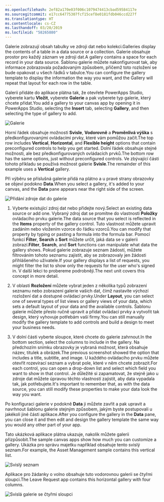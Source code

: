 ```yaml
---
ms.openlocfilehash: 2ef82a170e03f006c1079474413cbad59584117e
ms.sourcegitcommit: e17cc64775307fcf15cef8e0181fdb046ccd227f
ms.translationtype: HT
ms.contentlocale: cs-CZ
ms.lasthandoff: 03/20/2019
ms.locfileid: "58265880"
---
```

<span data-ttu-id="50fc1-101">Galerie zobrazují obsah tabulky ve zdroji dat nebo kolekci.</span><span class="sxs-lookup"><span data-stu-id="50fc1-101">Galleries display the contents of a table in a data source or a collection.</span></span> <span data-ttu-id="50fc1-102">Galerie obsahuje prostor pro každý záznam ve zdroji dat.</span><span class="sxs-lookup"><span data-stu-id="50fc1-102">A gallery contains a space for each record in your data source.</span></span> <span data-ttu-id="50fc1-103">Šablonu galerie můžete nakonfigurovat tak, aby informace zobrazovala požadovaným způsobem, přičemž toto rozložení se bude opakovat u všech řádků v tabulce.</span><span class="sxs-lookup"><span data-stu-id="50fc1-103">You can configure the gallery template to display the information the way you want, and the Gallery will repeat that layout for each row in the table.</span></span>

<span data-ttu-id="50fc1-104">Galerii přidáte do aplikace plátna tak, že otevřete PowerApps Studio, vyberete kartu **Vložit**, vyberete **Galerie** a pak vyberete typ galerie, který chcete přidat.</span><span class="sxs-lookup"><span data-stu-id="50fc1-104">You add a gallery to your canvas app by opening it in PowerApps Studio, selecting the **Insert** tab, selecting **Gallery**, and then selecting the type of gallery to add.</span></span>

![Galerie](../media/Gallery.png)

<span data-ttu-id="50fc1-106">Horní řádek obsahuje možnosti **Svisle**, **Vodorovně** a **Proměnlivá výška** s předkonfigurovanými ovládacími prvky, které vám pomůžou začít.</span><span class="sxs-lookup"><span data-stu-id="50fc1-106">The top row includes **Vertical**, **Horizontal**, and **Flexible height** options that contain preconfigured controls to help you get started.</span></span> <span data-ttu-id="50fc1-107">Dolní řádek obsahuje stejné možnosti, ale bez předkonfigurovaných ovládacích prvků.</span><span class="sxs-lookup"><span data-stu-id="50fc1-107">The bottom row has the same options, just without preconfigured controls.</span></span> <span data-ttu-id="50fc1-108">Ve zbývající části tohoto příkladu se používá možnost galerie **Svisle**.</span><span class="sxs-lookup"><span data-stu-id="50fc1-108">The remainder of this example uses a **Vertical** gallery.</span></span>

<span data-ttu-id="50fc1-109">Při výběru se příslušná galerie přidá na plátno a u pravé strany obrazovky se objeví podokno **Data**.</span><span class="sxs-lookup"><span data-stu-id="50fc1-109">When you select a gallery, it's added to your canvas, and the **Data** pane appears near the right side of the screen.</span></span>

![Přidání zdroje dat do galerie](../media/Add-data-source-to-a-gallery.png)

1.  <span data-ttu-id="50fc1-111">Vyberte existující zdroj dat nebo přidejte nový.</span><span class="sxs-lookup"><span data-stu-id="50fc1-111">Select an existing data source or add one.</span></span> <span data-ttu-id="50fc1-112">Vybraný zdroj dat se promítne do vlastnosti **Položky** ovládacího prvku galerie.</span><span class="sxs-lookup"><span data-stu-id="50fc1-112">The data source that you select is reflected in the **Items** property of the gallery control.</span></span> <span data-ttu-id="50fc1-113">Tuto vlastnost můžete upravit zadáním nebo vložením vzorce do řádku vzorců.</span><span class="sxs-lookup"><span data-stu-id="50fc1-113">You can modify that property by typing or pasting a formula into the formula bar.</span></span> <span data-ttu-id="50fc1-114">Pomocí funkcí **Filter**, **Search** a **Sort** můžete určit, jaká data se v galerii zobrazí.</span><span class="sxs-lookup"><span data-stu-id="50fc1-114">**Filter**, **Search**, and **Sort** functions can manipulate what data the gallery shows.</span></span> <span data-ttu-id="50fc1-115">Pokud galerie zobrazuje seznam žádostí, můžete filtrováním tohoto seznamu zajistit, aby se zobrazovaly jen žádosti přihlášeného uživatele.</span><span class="sxs-lookup"><span data-stu-id="50fc1-115">If your gallery displays a list of requests, you might filter the list to show only the requests for the user who's signed in.</span></span> <span data-ttu-id="50fc1-116">V další lekci to probereme podrobněji.</span><span class="sxs-lookup"><span data-stu-id="50fc1-116">The next unit covers this concept in more detail.</span></span>

2.  <span data-ttu-id="50fc1-117">V oblasti **Rozložení** můžete vybrat jeden z několika typů zobrazení seznamu nebo zobrazení galerie vašich dat, čímž nastavíte výchozí rozložení dat a dostupné ovládací prvky.</span><span class="sxs-lookup"><span data-stu-id="50fc1-117">Under **Layout**, you can select one of several types of list views or gallery views of your data, which sets a default layout of your data and the available controls.</span></span> <span data-ttu-id="50fc1-118">Šablonu galerie můžete přesto ručně upravit a přidat ovládací prvky a vytvořit tak design, který vyhovuje potřebám vaší firmy.</span><span class="sxs-lookup"><span data-stu-id="50fc1-118">You can still manually modify the gallery template to add controls and build a design to meet your business needs.</span></span>

3.  <span data-ttu-id="50fc1-119">V dolní části vyberte sloupce, které chcete do galerie zahrnout.</span><span class="sxs-lookup"><span data-stu-id="50fc1-119">In the bottom section, select the columns to include in the gallery.</span></span>
    <span data-ttu-id="50fc1-120">Na předchozím snímku obrazovky je vybraná možnost, která obsahuje název, titulek a obrázek.</span><span class="sxs-lookup"><span data-stu-id="50fc1-120">The previous screenshot showed the option that includes a title, subtitle, and image.</span></span> <span data-ttu-id="50fc1-121">U každého ovládacího prvku můžete otevřít rozevírací seznam a vybrat pole, které v něm chcete zobrazit.</span><span class="sxs-lookup"><span data-stu-id="50fc1-121">For each control, you can open a drop-down list and select which field you want to show in that control.</span></span> <span data-ttu-id="50fc1-122">Je důležité si zapamatovat, že stejně jako u zdroje dat můžete úpravou těchto vlastností zajistit, aby data vypadala tak, jak potřebujete.</span><span class="sxs-lookup"><span data-stu-id="50fc1-122">It's important to remember that, as with the data source, you can still modify these properties to make your data look the way you want.</span></span>

<span data-ttu-id="50fc1-123">Po konfiguraci galerie v podokně **Data** ji můžete zavřít a pak upravit a navrhnout šablonu galerie stejným způsobem, jakým byste postupovali u jakékoli jiné části aplikace.</span><span class="sxs-lookup"><span data-stu-id="50fc1-123">After you configure the gallery in the **Data** pane, you can close it and then edit and design the gallery template the same way you would any other part of your app.</span></span>

<span data-ttu-id="50fc1-124">Tato ukázková aplikace plátna ukazuje, nakolik můžete galerii přizpůsobit.</span><span class="sxs-lookup"><span data-stu-id="50fc1-124">The sample canvas apps show how much you can customize a gallery.</span></span> <span data-ttu-id="50fc1-125">Ukázka pro správu majetku například obsahuje tento svislý seznam.</span><span class="sxs-lookup"><span data-stu-id="50fc1-125">For example, the Asset Management sample contains this vertical list.</span></span>

![Svislý seznam](../media/VerticalList.png)

<span data-ttu-id="50fc1-127">Aplikace pro žádanky o volno obsahuje tuto vodorovnou galerii se čtyřmi sloupci.</span><span class="sxs-lookup"><span data-stu-id="50fc1-127">The Leave Request app contains this horizontal gallery with four columns.</span></span>

![Svislá galerie se čtyřmi sloupci](../media/VerticalFourColumn.png)
